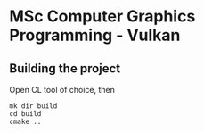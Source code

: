 # MSc Computer Graphics Programming - Vulkan

## Building the project

Open CL tool of choice, then

```
mk dir build
cd build
cmake ..
```